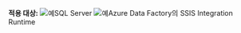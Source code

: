 <Token>**적용 대상:** ![예](media/yes-icon.png)SQL Server ![예](media/yes-icon.png)Azure Data Factory의 SSIS Integration Runtime</Token>
